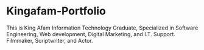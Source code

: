 # Kingafam-Portfolio
This is King Afam
Information Technology Graduate, Specialized in Software Engineering, Web development, Digital Marketing, and I.T. Support.
Filmmaker, Scriptwriter, and Actor.
